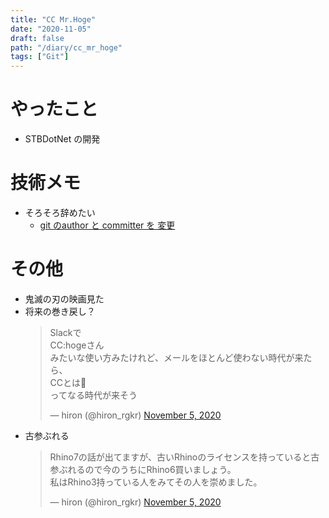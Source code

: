 ```yaml
---
title: "CC Mr.Hoge"
date: "2020-11-05"
draft: false
path: "/diary/cc_mr_hoge"
tags: ["Git"]
---
```


# やったこと

- STBDotNet の開発

# 技術メモ

- そろそろ辞めたい
  - [git のauthor と committer を 変更](https://qiita.com/reikkk/items/aaff2b6656467de14a5e)

# その他

- 鬼滅の刃の映画見た
- 将来の巻き戻し？
  <blockquote class="twitter-tweet"><p lang="ja" dir="ltr">Slackで<br>CC:hogeさん<br>みたいな使い方みたけれど、メールをほとんど使わない時代が来たら、<br>CCとは🤔<br>ってなる時代が来そう</p>&mdash; hiron (@hiron_rgkr) <a href="https://twitter.com/hiron_rgkr/status/1324228677270343680?ref_src=twsrc%5Etfw">November 5, 2020</a></blockquote> <script async src="https://platform.twitter.com/widgets.js" charset="utf-8"></script>
- 古参ぶれる
  <blockquote class="twitter-tweet"><p lang="ja" dir="ltr">Rhino7の話が出てますが、古いRhinoのライセンスを持っていると古参ぶれるので今のうちにRhino6買いましょう。<br>私はRhino3持っている人をみてその人を崇めました。</p>&mdash; hiron (@hiron_rgkr) <a href="https://twitter.com/hiron_rgkr/status/1324181629737160705?ref_src=twsrc%5Etfw">November 5, 2020</a></blockquote> <script async src="https://platform.twitter.com/widgets.js" charset="utf-8"></script>
